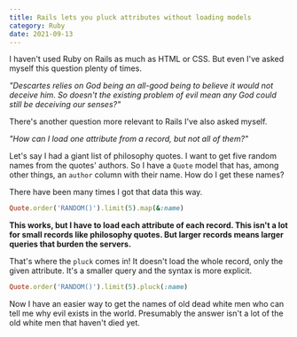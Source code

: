 ```yaml
---
title: Rails lets you pluck attributes without loading models
category: Ruby
date: 2021-09-13
---
```


I haven't used Ruby on Rails as much as HTML or CSS. But even I've asked myself this question plenty of times.

_"Descartes relies on God being an all-good being to believe it would not deceive him. So doesn't the existing problem of evil mean any God could still be deceiving our senses?"_

There's another question more relevant to Rails I've also asked myself.

_"How can I load one attribute from a record, but not all of them?"_

Let's say I had a giant list of philosophy quotes. I want to get five random names from the quotes' authors. So I have a `Quote` model that has, among other things, an `author` column with their name. How do I get these names?

There have been many times I got that data this way.

```ruby
Quote.order('RANDOM()').limit(5).map(&:name)
```

**This works, but I have to load each attribute of each record. This isn't a lot for small records like philosophy quotes. But larger records means larger queries that burden the servers.**

That's where the `pluck` comes in! It doesn't load the whole record, only the given attribute. It's a smaller query and the syntax is more explicit.

```ruby
Quote.order('RANDOM()').limit(5).pluck(:name)
```

Now I have an easier way to get the names of old dead white men who can tell me why evil exists in the world. Presumably the answer isn't a lot of the old white men that haven't died yet.
